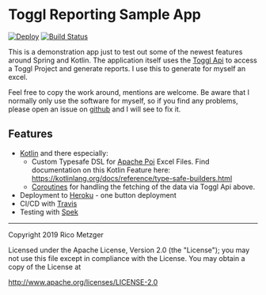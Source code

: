 # Toggl Reporting Sample App

[![Deploy](https://www.herokucdn.com/deploy/button.svg)](https://heroku.com/deploy)
[![Build Status](https://travis-ci.com/titaniumcoder/toggl-reporting.svg?branch=master)](https://travis-ci.com/titaniumcoder/toggl-reporting)


This is a demonstration app just to test out some of the newest features around
Spring and Kotlin. The application itself uses the [Toggl Api](https://github.com/toggl/toggl_api_docs) to access
a Toggl Project and generate reports. I use this to generate for myself an excel.

Feel free to copy the work around, mentions are welcome. Be aware that I normally only use the software for myself, so 
if you find any problems, please open an issue on [github](https://github.com/titaniumcoder/toggl-reporting) and I will see to fix it.

## Features

- [Kotlin](https://kotlinlang.org/) and there especially:
  - Custom Typesafe DSL for [Apache Poi](https://poi.apache.org/index.html) Excel Files. Find documentation on this
    Kotlin Feature here: https://kotlinlang.org/docs/reference/type-safe-builders.html
  - [Coroutines](https://kotlinlang.org/docs/reference/coroutines-overview.html) for handling the fetching of the data via Toggl Api above.
- Deployment to [Heroku](https://heroku.com) - one button deployment
- CI/CD with [Travis](https://travis-ci.com) 
- Testing with [Spek](https://spekframework.org/)

---
Copyright 2019 Rico Metzger

Licensed under the Apache License, Version 2.0 (the "License");
you may not use this file except in compliance with the License.
You may obtain a copy of the License at

   http://www.apache.org/licenses/LICENSE-2.0
